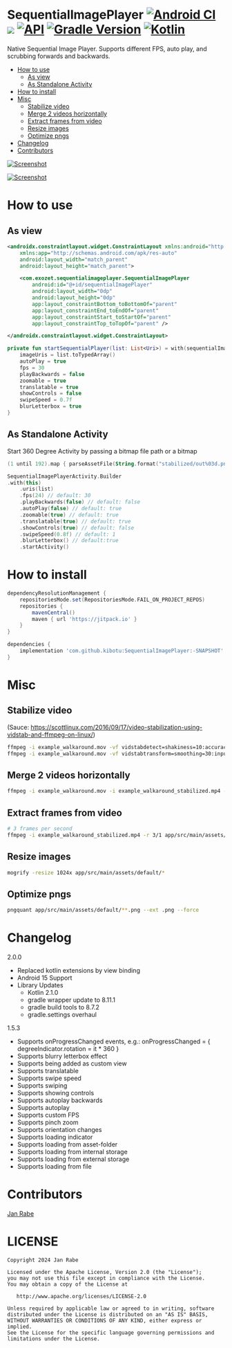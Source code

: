 # SequentialImagePlayer [![Android CI](https://github.com/kibotu/mobile-sequential-image-player/actions/workflows/android.yml/badge.svg)](https://github.com/kibotu/mobile-sequential-image-player/actions/workflows/android.yml) [![](https://jitpack.io/v/kibotu/mobile-sequential-image-player.svg)](https://jitpack.io/#kibotu/mobile-sequential-image-player) [![API](https://img.shields.io/badge/API-21%2B-brightgreen.svg?style=flat)](https://android-arsenal.com/api?level=21) [![Gradle Version](https://img.shields.io/badge/gradle-8.1.1-green.svg)](https://docs.gradle.org/current/release-notes) [![Kotlin](https://img.shields.io/badge/kotlin-2.1.0-green.svg)](https://kotlinlang.org/) 

Native Sequential Image Player. Supports different FPS, auto play, and scrubbing forwards and backwards.

<!-- TOC -->
* [How to use](#how-to-use)
  * [As view](#as-view)
  * [As Standalone Activity](#as-standalone-activity)
* [How to install](#how-to-install)
* [Misc](#misc)
  * [Stabilize video](#stabilize-video)
  * [Merge 2 videos horizontally](#merge-2-videos-horizontally)
  * [Extract frames from video](#extract-frames-from-video)
  * [Resize images](#resize-images-)
  * [Optimize pngs](#optimize-pngs)
* [Changelog](#changelog)
* [Contributors](#contributors)
<!-- TOC -->

[![Screenshot](demo.gif)](demo.gif)

[![Screenshot](screenshot.png)](screenshot.png)

# How to use

## As view
```xml
<androidx.constraintlayout.widget.ConstraintLayout xmlns:android="http://schemas.android.com/apk/res/android"
    xmlns:app="http://schemas.android.com/apk/res-auto"
    android:layout_width="match_parent"
    android:layout_height="match_parent">

    <com.exozet.sequentialimageplayer.SequentialImagePlayer
        android:id="@+id/sequentialImagePlayer"
        android:layout_width="0dp"
        android:layout_height="0dp"
        app:layout_constraintBottom_toBottomOf="parent"
        app:layout_constraintEnd_toEndOf="parent"
        app:layout_constraintStart_toStartOf="parent"
        app:layout_constraintTop_toTopOf="parent" />

</androidx.constraintlayout.widget.ConstraintLayout>
```

```kotlin
private fun startSequentialPlayer(list: List<Uri>) = with(sequentialImagePlayer) {
    imageUris = list.toTypedArray()
    autoPlay = true
    fps = 30
    playBackwards = false
    zoomable = true
    translatable = true
    showControls = false
    swipeSpeed = 0.7f
    blurLetterbox = true
}
```

## As Standalone Activity

Start 360 Degree Activity by passing a bitmap file path or a bitmap

```kotlin
(1 until 192).map { parseAssetFile(String.format("stabilized/out%03d.png", it)) }.toTypedArray()

SequentialImagePlayerActivity.Builder
.with(this)
    .uris(list)
    .fps(24) // default: 30
    .playBackwards(false) // default: false
    .autoPlay(false) // default: true
    .zoomable(true) // default: true
    .translatable(true) // default: true
    .showControls(true) // default: false
    .swipeSpeed(0.8f) // default: 1 
    .blurLetterbox() // default:true 
    .startActivity() 
```

# How to install

```groovy
dependencyResolutionManagement {
    repositoriesMode.set(RepositoriesMode.FAIL_ON_PROJECT_REPOS)
    repositories {
        mavenCentral()
        maven { url 'https://jitpack.io' }
    }
}

dependencies {
    implementation 'com.github.kibotu:SequentialImagePlayer:-SNAPSHOT'
}
```

# Misc

## Stabilize video

(Sauce: https://scottlinux.com/2016/09/17/video-stabilization-using-vidstab-and-ffmpeg-on-linux/)

```sh
ffmpeg -i example_walkaround.mov -vf vidstabdetect=shakiness=10:accuracy=15 -f null -
ffmpeg -i example_walkaround.mov -vf vidstabtransform=smoothing=30:input="transforms.trf" example_walkaround_stabilized.mp4
```

## Merge 2 videos horizontally

```sh
ffmpeg -i example_walkaround.mov -i example_walkaround_stabilized.mp4 -filter_complex "[0:v:0]pad=iw*2:ih[bg]; [bg][1:v:0]overlay=w" merged.mp4
```

## Extract frames from video

```sh
# 3 frames per second
ffmpeg -i example_walkaround_stabilized.mp4 -r 3/1 app/src/main/assets/out%03d.png
```

## Resize images 

```sh
mogrify -resize 1024x app/src/main/assets/default/*
```

## Optimize pngs

```sh
pngquant app/src/main/assets/default/**.png --ext .png --force
```

# Changelog

2.0.0
* Replaced kotlin extensions by view binding
* Android 15 Support
* Library Updates
  * Kotlin 2.1.0 
  * gradle wrapper update to 8.11.1
  * gradle build tools to 8.7.2  
  * gradle.settings overhaul
  
1.5.3
* Supports onProgressChanged events, e.g.: onProgressChanged = { degreeIndicator.rotation = it * 360 }
* Supports blurry letterbox effect
* Supports being added as custom view
* Supports translatable
* Supports swipe speed
* Supports swiping  
* Supports showing controls
* Supports autoplay backwards
* Supports autoplay
* Supports custom FPS 
* Supports pinch zoom
* Supports orientation changes
* Supports loading indicator
* Supports loading from asset-folder
* Supports loading from internal storage
* Supports loading from external storage
* Supports loading from file 

# Contributors

[Jan Rabe](jan.rabe@kibotu.net)

# LICENSE

```text
Copyright 2024 Jan Rabe

Licensed under the Apache License, Version 2.0 (the "License");
you may not use this file except in compliance with the License.
You may obtain a copy of the License at

   http://www.apache.org/licenses/LICENSE-2.0

Unless required by applicable law or agreed to in writing, software
distributed under the License is distributed on an "AS IS" BASIS,
WITHOUT WARRANTIES OR CONDITIONS OF ANY KIND, either express or implied.
See the License for the specific language governing permissions and
limitations under the License.
```
